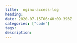 ```yaml
---
title:  nginx-access-log
heading:
date: 2020-07-15T06:40:09.393Z
categories: ["code"]
tags: 
description: 
---
```


